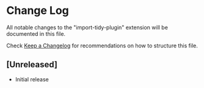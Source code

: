# Change Log

All notable changes to the "import-tidy-plugin" extension will be documented in this file.

Check [Keep a Changelog](http://keepachangelog.com/) for recommendations on how to structure this file.

## [Unreleased]

- Initial release